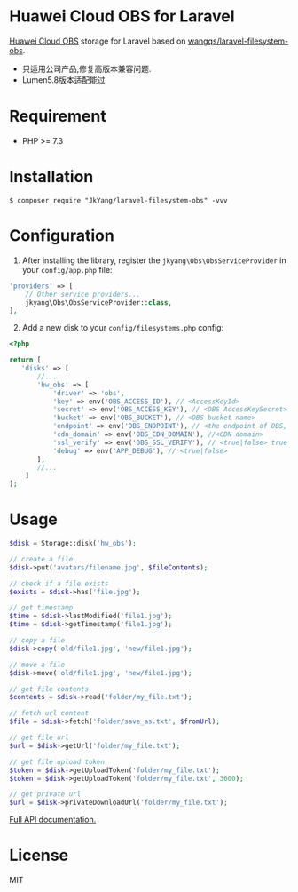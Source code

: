 # Huawei Cloud OBS for Laravel

[Huawei Cloud OBS](https://www.huaweicloud.com/product/obs.html) storage for Laravel based on [wangqs/laravel-filesystem-obs](https://github.com/wqsacy/laravel-filesystem-obs). 

- 只适用公司产品,修复高版本兼容问题.
- Lumen5.8版本适配能过
# Requirement
- PHP >= 7.3

# Installation

```shell
$ composer require "JkYang/laravel-filesystem-obs" -vvv
```

# Configuration

1. After installing the library, register the `jkyang\Obs\ObsServiceProvider` in your `config/app.php` file:

  ```php
  'providers' => [
      // Other service providers...
      jkyang\Obs\ObsServiceProvider::class,
  ],
  ```

2. Add a new disk to your `config/filesystems.php` config:
 ```php
 <?php

 return [
    'disks' => [
        //...
        'hw_obs' => [
            'driver' => 'obs',
            'key' => env('OBS_ACCESS_ID'), // <AccessKeyId>
            'secret' => env('OBS_ACCESS_KEY'), // <OBS AccessKeySecret>
            'bucket' => env('OBS_BUCKET'), // <OBS bucket name>
            'endpoint' => env('OBS_ENDPOINT'), // <the endpoint of OBS, E.g: (https:// or http://).obs.cn-east-2.myhuaweicloud.com | custom domain, E.g:img.abc.com> 
            'cdn_domain' => env('OBS_CDN_DOMAIN'), //<CDN domain>
            'ssl_verify' => env('OBS_SSL_VERIFY'), // <true|false> true to use 'https://' and false to use 'http://'. default is false,
            'debug' => env('APP_DEBUG'), // <true|false>
        ],
        //...
     ]
 ];
 ```

# Usage

```php
$disk = Storage::disk('hw_obs');

// create a file
$disk->put('avatars/filename.jpg', $fileContents);

// check if a file exists
$exists = $disk->has('file.jpg');

// get timestamp
$time = $disk->lastModified('file1.jpg');
$time = $disk->getTimestamp('file1.jpg');

// copy a file
$disk->copy('old/file1.jpg', 'new/file1.jpg');

// move a file
$disk->move('old/file1.jpg', 'new/file1.jpg');

// get file contents
$contents = $disk->read('folder/my_file.txt');

// fetch url content
$file = $disk->fetch('folder/save_as.txt', $fromUrl);

// get file url
$url = $disk->getUrl('folder/my_file.txt');

// get file upload token
$token = $disk->getUploadToken('folder/my_file.txt');
$token = $disk->getUploadToken('folder/my_file.txt', 3600);

// get private url
$url = $disk->privateDownloadUrl('folder/my_file.txt');
```

[Full API documentation.](http://flysystem.thephpleague.com/api/)

# License

MIT